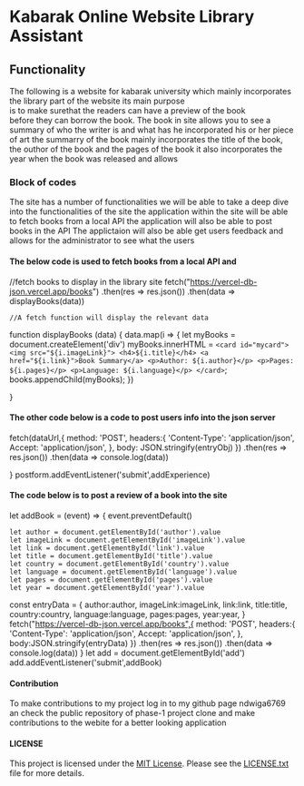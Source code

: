 # Kabarak Online Website Library Assistant
## Functionality
The following is a website for kabarak university which mainly
 incorporates the library part of the website its main purpose  
is to make surethat the readers can have a preview of the book  
before they can borrow the book. The book in site allows you to 
see a summary of who the writer is and what has he incorporated
his or her piece of art the summarry of the book mainly incorporates 
the title of the book, the outhor of the book and the pages of the 
book it also incorporates the year when the book was released and allows
### Block of codes
The site has a number of functionalities we will be able
 to take a deep dive into the functionalities of the site
 the application within the site will be able to fetch books 
 from a local API
 the application will also be able to post books in the API
The applictaion will also be able get users feedback and allows
 for the administrator to see what the users


#### The below code is used to fetch books from a local API and
//fetch books to display in the library site
    fetch("https://vercel-db-json.vercel.app/books")
    .then(res => res.json())
    .then(data => displayBooks(data))

    //A fetch function will display the relevant data
function displayBooks (data) {
    data.map(i => {
        let myBooks = document.createElement('div')
        myBooks.innerHTML = `
        <card id="mycard">
            <img src="${i.imageLink}">
            <h4>${i.title}</h4>
            <a href="${i.link}">Book Summary</a>
            <p>Author: ${i.author}</p>
            <p>Pages: ${i.pages}</p>
            <p>Language: ${i.language}</p>
        </card>
        `;
        books.appendChild(myBooks);
})

}
#### The other code below is a code to post users info into the json server
 fetch(dataUrl,{
        method: 'POST',
        headers:{
            'Content-Type': 'application/json',
            Accept: 'application/json',
        }, 
        body: JSON.stringify(entryObj)
    })
.then(res => res.json())
.then(data => console.log(data))

}
postform.addEventListener('submit',addExperience)
#### The code below is to post a review of a book into the site
let addBook = (event) => {
    event.preventDefault()

    let author = document.getElementById('author').value
    let imageLink = document.getElementById('imageLink').value
    let link = document.getElementById('link').value
    let title = document.getElementById('title').value
    let country = document.getElementById('country').value
    let language = document.getElementById('language').value
    let pages = document.getElementById('pages').value
    let year = document.getElementById('year').value

const entryData = {
    author:author,
    imageLink:imageLink,
    link:link,
    title:title,
    country:country,
    language:language,
    pages:pages,
    year:year,
}
fetch("https://vercel-db-json.vercel.app/books",{
    method: 'POST',
    headers:{
        'Content-Type': 'application/json',
        Accept: 'application/json',
    },
    body:JSON.stringify(entryData)
})
.then(res => res.json())
.then(data => console.log(data))
}
let add = document.getElementById('add')
add.addEventListener('submit',addBook)
#### Contribution
To make contributions to my project log in to my github page ndwiga6769
an check the public repository of phase-1 project clone and make
contributions to the webite for a better looking application
#### LICENSE
This project is licensed under the [MIT License](LICENSE.txt). 
Please see the [LICENSE.txt](LICENSE.txt) file for more details.

